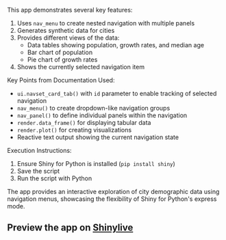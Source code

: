 This app demonstrates several key features:

1. Uses `nav_menu` to create nested navigation with multiple panels
2. Generates synthetic data for cities
3. Provides different views of the data:
   - Data tables showing population, growth rates, and median age
   - Bar chart of population
   - Pie chart of growth rates
4. Shows the currently selected navigation item

Key Points from Documentation Used:
- `ui.navset_card_tab()` with `id` parameter to enable tracking of selected navigation
- `nav_menu()` to create dropdown-like navigation groups
- `nav_panel()` to define individual panels within the navigation
- `render.data_frame()` for displaying tabular data
- `render.plot()` for creating visualizations
- Reactive text output showing the current navigation state

Execution Instructions:
1. Ensure Shiny for Python is installed (`pip install shiny`)
2. Save the script
3. Run the script with Python

The app provides an interactive exploration of city demographic data using navigation menus, showcasing the flexibility of Shiny for Python's express mode.
## Preview the app on [Shinylive](https://shinylive.io/py/app/#h=0&code=NobwRAdghgtgpmAXAAjFADugdOgnmAGlQGMB7CAFzkqVQDMAnUmZAZwAsBLCXZTmdKQYVkDOFGIVOANzgAdCI2ZsuPLHAAe6Ma1Z8BQkd3QBXCkROciYiABM4DBf0HDk6KHah6vb204OuECYCvD4Q6AoKAMTIAMq4lOxwUsTItlAUUMgA5tQOGZzkCuFYDB62zFiscHC2ABQALABMAJQKxJxScHoAvMjAAOQAcnAA7sgAmkIA1gNEAwAypHoAghC5ADbdc8gDAMJcxFDZpDsDABKkJqwU5GcACuyk1JwaAwC6CoKmGwXkAPrpTLIProWxYAAiGSgADEyvA6iAFMgUbs9p1cAMUB0uqwCMjUQN7qQfn8IFjkCUynZKtTbNwKHUAIz-AAM7LZ7KITNZnN57NZRC2EDqOM43RaLXxEFRuwA4kxRhR2P8AEoZOAUqnlSomCCcOhCGB1VlYACsRAAzOahdRRZ1xaxJaUrnY6q1pbKBgBZWqcDz-Fa5LXYOm08oM90W5ANaPC+24yUKAC+bQg0WQ92OcDYyRMESCnBw2f+JIorDqUgoWx6cjA6IovAhcBgpGyZXQhz0AFEtBshA460Q6JwNr8AEY1gAqDBMcDTGaGUGknGyZOQo067Epy-+8CCCk3yuQliw0Gk1Qo-yODFs-0y47qnFstbAONw-3PdZaiAJKKP26nuee7UCYdR1g2TbJFAo6sN+v4yrKqIASeRbAe4EBwBs4FgMSpJSEUhDINIUAbHOr7fCYvwERA95QOO8F-khsoAAI2PYDBYECUD-IwsDyIhzGyvYdBuCSVFknRk5wHUP5MUJSFiBQJgMDKlHUYUtHccAgyQQ84kaXc7yfOmglIShQG7hhWE4QqpBKtu6pUHBREkWRcCvu29nKlJjFmQpbHUBxXHQrx8ICQpwlwKJXkOVJWyyQhkVCUpKlqQZknabpGJnHZcVOZqxmRP5yFbqhZ5WR4Nl1kGObNq27YYF2Q7EaR5F1iWD5+clKKBXYDghZkYX8fJQkicgnX0QlcklclqWqWJ+GaYC0I6fsOXzL69IBrVHwmUxFlobu+5gXWABqnCsCYpGcAAXmSLkzQph0VdI-zWdhdYAEJQAwyAHL9FAtW57VgOOv3XuwgPdT1fXBeg-ZA7NSHjQjpBXupZKJaNyXOIYyAwBkaPVpw444LgxMTXoCNIz1SE01gI7ZCpMlM6wd0ecygrIAAbEmyMKQz4MMHUmM0StmTZY2HxEGLy3aUSGU0R8aZ07KDNVgl62NpmSuaawAyq2rKIMxoE42drmJG8bDO4Ob2GK0tdzW2rpspNMFZMJkNE9LGLt0-NakbBQWDZMQdCycVz1lZZb0fTh9ziv9UPCMDbUeXW6DipD0NgE9sPsQNxM4yj0VuIj-yxcq2MC0JeOuITFDExspPk5TPg0yXgvB4zq4s3UbMcz0XNEHz-s9QzWcyXLAIK3lPkFTLyD26wPQz1pq2W0vUBmCSkg9AMACkTJYEydCH4fhtd0JGudFrkHIPPjkagb49zXmC0M2HEcLhAMQAPLoBoqRFAsQnjjGqFsSQtQdwrjXDRBQp52ANBwrELCcBoG2GQEuOBZJfx5wUHDAaVANBI3GsBG4Goa6ykDsgOgEEVI2BEDg1ceDkAgGMGYLA75PzLlksmOsYBkxEHANAeAtAwBiAAI6WDEPucsWAKCkKIm+cgVAaAoDAAoRuzdSbFGCHgL45QvBRx6kI94QA)
